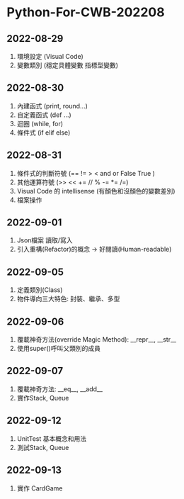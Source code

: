 # Python-For-CWB-202208
## 2022-08-29 
1. 環境設定 (Visual Code)
2. 變數類別 (穩定具體變數 指標型變數)
## 2022-08-30
1. 內建函式 (print, round...)
2. 自定義函式 (def ...)
3. 迴圈 (while, for)
4. 條件式 (if elif else)
## 2022-08-31 
1. 條件式的判斷符號 (== != > < and or False True )
2. 其他運算符號 (>> << += // % -= *= /=)
3. Visual Code 的 intellisense (有顏色和沒顏色的變數差別)
4. 檔案操作
## 2022-09-01
1. Json檔案 讀取/寫入
2. 引入重構(Refactor)的概念 -> 好閱讀(Human-readable)
## 2022-09-05
1. 定義類別(Class)
2. 物件導向三大特色: 封裝、繼承、多型
## 2022-09-06
1. 覆載神奇方法(override Magic Method): \_\_repr\_\_, \_\_str\_\_
2. 使用super()呼叫父類別的成員
## 2022-09-07 
1. 覆載神奇方法: \_\_eq\_\_, \_\_add\_\_
2. 實作Stack, Queue
## 2022-09-12
1. UnitTest 基本概念和用法
2. 測試Stack, Queue
## 2022-09-13
1. 實作 CardGame